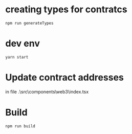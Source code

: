 # creating types for contratcs
`npm run generateTypes`

# dev env
`yarn start`

# Update contract addresses 
in file .\src\components\web3\index.tsx

# Build
`npm run build`

